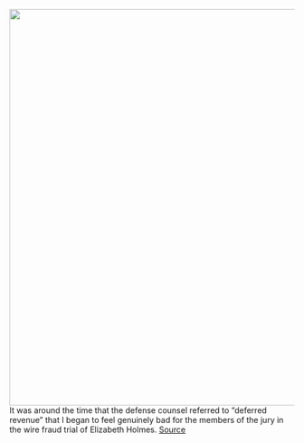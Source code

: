 <img src='https://cdn.vox-cdn.com/thumbor/uSAG00-cw_PigUPpmKDxcrYvkCo=/0x0:4000x2667/1200x675/filters:focal(1341x709:1981x1349)/cdn.vox-cdn.com/uploads/chorus_image/image/69859368/1235132476.0.jpg' width='700px' /><br/>
It was around the time that the defense counsel referred to “deferred revenue” that I began to feel genuinely bad for the members of the jury in the wire fraud trial of Elizabeth Holmes.
<a href='https://www.theverge.com/2021/9/14/22674657/elizabeth-holmes-theranos-trial-wire-fraud-financial-witness'> Source <a/>